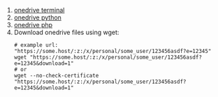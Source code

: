 1. [onedrive terminal](https://github.com/skilion/onedrive)
2. [onedrive python](https://github.com/cnbeining/onedrivecmd)
3. [onedrive php](https://github.com/donwa/oneindex)
4. Download onedrive files using wget:
    ```
    # example url: "https://some.host/:z:/x/personal/some_user/123456asdf?e=12345"
    wget "https://some.host/:z:/x/personal/some_user/123456asdf?e=12345&download=1"
    # or
    wget --no-check-certificate "https://some.host/:z:/x/personal/some_user/123456asdf?e=12345&download=1"
    ```
